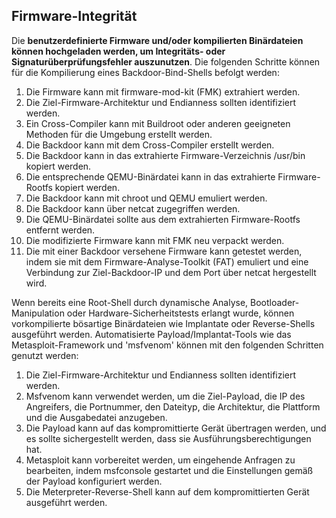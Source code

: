 ## Firmware-Integrität

Die **benutzerdefinierte Firmware und/oder kompilierten Binärdateien können hochgeladen werden, um Integritäts- oder Signaturüberprüfungsfehler auszunutzen**. Die folgenden Schritte können für die Kompilierung eines Backdoor-Bind-Shells befolgt werden:

1. Die Firmware kann mit firmware-mod-kit (FMK) extrahiert werden.
2. Die Ziel-Firmware-Architektur und Endianness sollten identifiziert werden.
3. Ein Cross-Compiler kann mit Buildroot oder anderen geeigneten Methoden für die Umgebung erstellt werden.
4. Die Backdoor kann mit dem Cross-Compiler erstellt werden.
5. Die Backdoor kann in das extrahierte Firmware-Verzeichnis /usr/bin kopiert werden.
6. Die entsprechende QEMU-Binärdatei kann in das extrahierte Firmware-Rootfs kopiert werden.
7. Die Backdoor kann mit chroot und QEMU emuliert werden.
8. Die Backdoor kann über netcat zugegriffen werden.
9. Die QEMU-Binärdatei sollte aus dem extrahierten Firmware-Rootfs entfernt werden.
10. Die modifizierte Firmware kann mit FMK neu verpackt werden.
11. Die mit einer Backdoor versehene Firmware kann getestet werden, indem sie mit dem Firmware-Analyse-Toolkit (FAT) emuliert und eine Verbindung zur Ziel-Backdoor-IP und dem Port über netcat hergestellt wird.

Wenn bereits eine Root-Shell durch dynamische Analyse, Bootloader-Manipulation oder Hardware-Sicherheitstests erlangt wurde, können vorkompilierte bösartige Binärdateien wie Implantate oder Reverse-Shells ausgeführt werden. Automatisierte Payload/Implantat-Tools wie das Metasploit-Framework und 'msfvenom' können mit den folgenden Schritten genutzt werden:

1. Die Ziel-Firmware-Architektur und Endianness sollten identifiziert werden.
2. Msfvenom kann verwendet werden, um die Ziel-Payload, die IP des Angreifers, die Portnummer, den Dateityp, die Architektur, die Plattform und die Ausgabedatei anzugeben.
3. Die Payload kann auf das kompromittierte Gerät übertragen werden, und es sollte sichergestellt werden, dass sie Ausführungsberechtigungen hat.
4. Metasploit kann vorbereitet werden, um eingehende Anfragen zu bearbeiten, indem msfconsole gestartet und die Einstellungen gemäß der Payload konfiguriert werden.
5. Die Meterpreter-Reverse-Shell kann auf dem kompromittierten Gerät ausgeführt werden.
